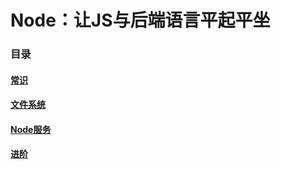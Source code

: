# Node：让JS与后端语言平起平坐

### 目录

#### [常识](常识.md)

#### [文件系统](File.md)

#### [Node服务](Serve.md)

#### [进阶](进阶.md)

